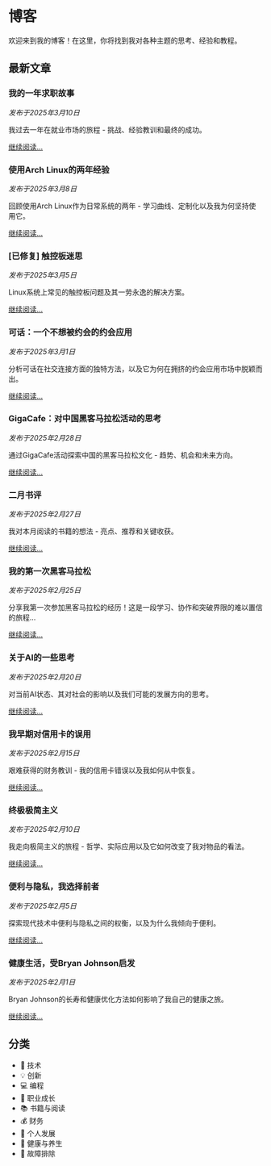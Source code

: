 # 博客

欢迎来到我的博客！在这里，你将找到我对各种主题的思考、经验和教程。

## 最新文章

### 我的一年求职故事
*发布于2025年3月10日*

我过去一年在就业市场的旅程 - 挑战、经验教训和最终的成功。

[继续阅读...](/blog/zh/job-search-journey.md)

### 使用Arch Linux的两年经验
*发布于2025年3月8日*

回顾使用Arch Linux作为日常系统的两年 - 学习曲线、定制化以及我为何坚持使用它。

[继续阅读...](/blog/zh/arch-linux-experience.md)

### [已修复] 触控板迷思
*发布于2025年3月5日*

Linux系统上常见的触控板问题及其一劳永逸的解决方案。

[继续阅读...](/blog/zh/touchpad-fix.md)

### 可话：一个不想被约会的约会应用
*发布于2025年3月1日*

分析可话在社交连接方面的独特方法，以及它为何在拥挤的约会应用市场中脱颖而出。

[继续阅读...](/blog/zh/kehua-dating-app.md)

### GigaCafe：对中国黑客马拉松活动的思考
*发布于2025年2月28日*

通过GigaCafe活动探索中国的黑客马拉松文化 - 趋势、机会和未来方向。

[继续阅读...](/blog/zh/gigacafe-hackathons.md)

### 二月书评
*发布于2025年2月27日*

我对本月阅读的书籍的想法 - 亮点、推荐和关键收获。

[继续阅读...](/blog/zh/february-book-reviews.md)

### 我的第一次黑客马拉松
*发布于2025年2月25日*

分享我第一次参加黑客马拉松的经历！这是一段学习、协作和突破界限的难以置信的旅程...

[继续阅读...](/blog/zh/my-first-hackathon.md)

### 关于AI的一些思考
*发布于2025年2月20日*

对当前AI状态、其对社会的影响以及我们可能的发展方向的思考。

[继续阅读...](/blog/zh/thoughts-on-ai.md)

### 我早期对信用卡的误用
*发布于2025年2月15日*

艰难获得的财务教训 - 我的信用卡错误以及我如何从中恢复。

[继续阅读...](/blog/zh/credit-card-mistakes.md)

### 终极极简主义
*发布于2025年2月10日*

我走向极简主义的旅程 - 哲学、实际应用以及它如何改变了我对物品的看法。

[继续阅读...](/blog/zh/ultimate-minimalism.md)

### 便利与隐私，我选择前者
*发布于2025年2月5日*

探索现代技术中便利与隐私之间的权衡，以及为什么我倾向于便利。

[继续阅读...](/blog/zh/convenience-vs-privacy.md)

### 健康生活，受Bryan Johnson启发
*发布于2025年2月1日*

Bryan Johnson的长寿和健康优化方法如何影响了我自己的健康之旅。

[继续阅读...](/blog/zh/healthy-life-bryan-johnson.md)

## 分类

- 📱 技术
- 💡 创新
- 💻 编程
- 🚀 职业成长
- 📚 书籍与阅读
- 💰 财务
- 🧠 个人发展
- 🏥 健康与养生
- 🔧 故障排除 